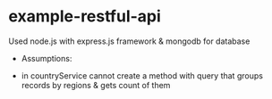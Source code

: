# example-restful-api
Used node.js with express.js framework &amp; mongodb for database

- Assumptions:
* in countryService cannot create a method with query that groups records by regions & gets count of them